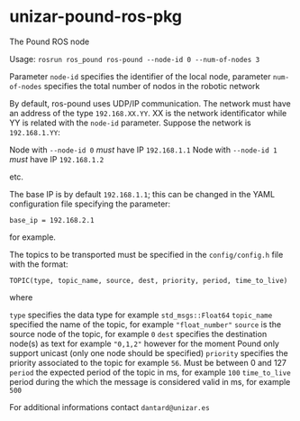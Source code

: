 # unizar-pound-ros-pkg
The Pound ROS node

Usage:
`rosrun ros_pound ros-pound --node-id 0 --num-of-nodes 3`

Parameter `node-id` specifies the identifier of the local node, parameter `num-of-nodes` specifies the total number of nodos in the robotic network

By default, ros-pound uses UDP/IP communication. The network must have an address of the type `192.168.XX.YY`. XX is the network identificator while YY is related with the `node-id` parameter. Suppose the network is `192.168.1.YY`:

Node with `--node-id 0` *must* have IP `192.168.1.1`
Node with `--node-id 1` *must* have IP `192.168.1.2`

etc.

The base IP is by default `192.168.1.1`; this can be changed in the YAML configuration file specifying the parameter:

`base_ip = 192.168.2.1`

for example.

The topics to be transported must be specified in the `config/config.h` file with the format:

`TOPIC(type, topic_name, source, dest, priority, period, time_to_live)`

where

`type` specifies the data type for example `std_msgs::Float64`
`topic_name` specified the name of the topic, for example `"float_number"`
`source` is the source node of the topic, for example `0`
`dest` specifies the destination node(s) as text for example `"0,1,2"` however for the moment Pound only support unicast (only one node should be specified)
`priority` specifies the priority associated to the topic for example `56`. Must be between 0 and 127
`period` the expected period of the topic in ms, for example `100`
`time_to_live` period during the which the message is considered valid in ms, for example `500`

For additional informations contact `dantard@unizar.es`



